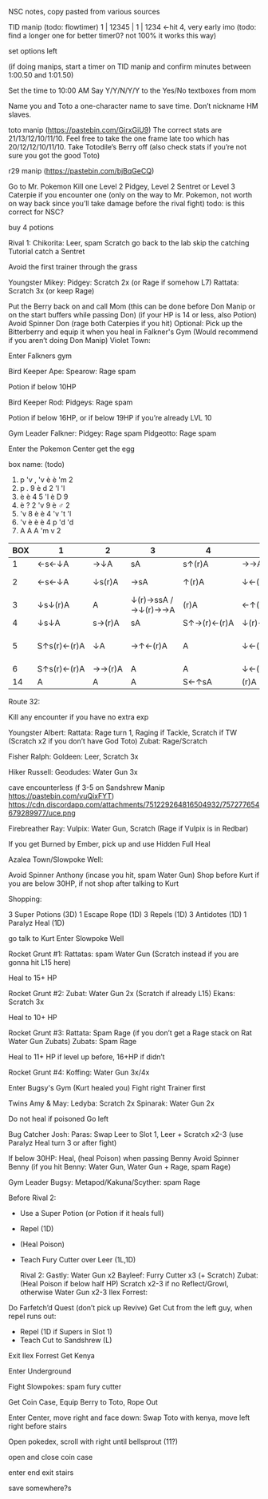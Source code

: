 NSC notes, copy pasted from various sources

TID manip (todo: flowtimer) 1 | 12345 | 1 | 1234 <-hit 4, very early imo (todo: find a longer one for better timer0? not 100% it works this way)

set options left

(if doing manips, start a timer on TID manip and confirm minutes between 1:00.50 and 1:01.50)

Set the time to 10:00 AM
Say Y/Y/N/Y/Y to the Yes/No textboxes from mom

Name you and Toto a one-character name to save time. Don’t nickname HM slaves.

toto manip (https://pastebin.com/GirxGiU9)
The correct stats are 21/13/12/10/11/10. Feel free to take the one frame late too which has 20/12/12/10/11/10.
Take Totodile’s Berry off (also check stats if you’re not sure you got the good Toto)

r29 manip (https://pastebin.com/bjBqGeCQ)

Go to Mr. Pokemon
Kill one Level 2 Pidgey, Level 2 Sentret or Level 3 Caterpie if you encounter one (only on the way to Mr. Pokemon, not worth on way back  since you’ll take damage before the rival fight)
todo: is this correct for NSC?

buy 4 potions

Rival 1:
Chikorita: Leer, spam Scratch
go back to the lab
skip the catching Tutorial
catch a Sentret

Avoid the first trainer through the grass

Youngster Mikey:
          Pidgey: Scratch 2x (or Rage if somehow L7)
          Rattata: Scratch 3x (or keep Rage)

Put the Berry back on and call Mom (this can be done before Don Manip or on the start buffers while passing Don) (if your HP is 14 or less, also Potion)
Avoid Spinner Don (rage both Caterpies if you hit)
Optional: Pick up the Bitterberry and equip it when you heal in Falkner's Gym (Would recommend if you aren’t doing Don Manip)
Violet Town:


Enter Falkners gym

Bird Keeper Ape:
             Spearow: Rage spam

Potion if below 10HP

Bird Keeper Rod:
               Pidgeys: Rage spam

Potion if below 16HP, or if below 19HP if you’re already LVL 10

Gym Leader Falkner:
           Pidgey: Rage spam
      Pidgeotto: Rage spam

Enter the Pokemon Center
get the egg

box name: (todo)

1. p 'v , 'v è è 'm 2
2. p . 9 è d 2 'l 'l
3. è è 4 5 'l è D 9
4. è ? 2 'v 9 è ♂ 2
5. 'v 8 è è 4 'v 't 'l
6. 'v è è è 4 p 'd 'd
14. A A A 'm v 2

| BOX | 1   | 2   | 3   | 4   | 5   | 6   | 7   | 8   | NAME |
| --- | --- | --- | --- | --- | --- | --- | --- | --- | ---- |
| 1   | ←s←↓A | →↓A | sA | s↑(r)A | →→A | A | →→→(r)A | ←←↓A | p'v,'vèè'm2 |  
| 2   | ←s←↓A | ↓s(r)A | →sA | ↑(r)A | ↓←(r)→↓(r)A | ↑(r)←↑(r)→A / ↑→(r)←←A | ↑(r)A /→↑(r)A | A | p.9èd2'l'l |
| 3   | ↓s↓(r)A | A | ↓(r)→ssA / →↓(r)→→A | (r)A | ←↑(r)←A | ←(r)A | ↓s(r)→↓A    | sS↑A | èè45'lèD9 |
| 4   | ↓s↓A | s→(r)A | sA | S↑→(r)←(r)A | ↓(r)→A | ↑(rel)A | S←↑(r)A | ←sA | è?2'v9è♂2 |
| 5   | S↑s(r)←(r)A | ↓A | →↑←(r)A | A | ↓←(r)→↑A | S↑→(r)←A | (hold←)A | (hold←)ss(r)←A/(or wait 1 scroll before s, then ssA) | 'v8èè4'v't'l |
| 6   | S↑s(r)←(r)A | →→(r)A | A | A | ↓←(r)→↑A | S↓→←←A | S→↑(r)→↑(r)A | A | 'vèèè4p'd'd |
| 14  | A | A | A | S←↑sA | (r)A | ←↓(r)←↓A | SA |     | AAA'mv2 |




Route 32:

Kill any encounter if you have no extra exp

Youngster Albert:
Rattata: Rage turn 1, Raging if Tackle, Scratch if TW (Scratch x2 if you don’t have God Toto)
Zubat: Rage/Scratch


Fisher Ralph:
              Goldeen: Leer, Scratch 3x

Hiker Russell:
              Geodudes: Water Gun 3x

cave encounterless (f 3-5 on Sandshrew Manip https://pastebin.com/vuQixFYT)
https://cdn.discordapp.com/attachments/751229264816504932/757277654679289977/uce.png

Firebreather Ray:
                  Vulpix: Water Gun, Scratch (Rage if Vulpix is in Redbar)

If you get Burned by Ember, pick up and use Hidden Full Heal

Azalea Town/Slowpoke Well:

Avoid Spinner Anthony
(incase you hit, spam Water Gun)
Shop before Kurt if you are below 30HP, if not shop after talking to Kurt

Shopping:

3 Super Potions (3D)
1 Escape Rope (1D)
3 Repels (1D)
3 Antidotes (1D)
1 Paralyz Heal (1D)

go talk to Kurt
Enter Slowpoke Well

Rocket Grunt #1:
             Rattatas: spam Water Gun (Scratch instead if you are gonna hit L15 here)

Heal to 15+ HP

Rocket Grunt #2:
                 Zubat: Water Gun 2x (Scratch if already L15)
                 Ekans: Scratch 3x

Heal to 10+ HP

Rocket Grunt #3:
               Rattata: Spam Rage (if you don’t get a Rage stack on Rat Water Gun Zubats)
               Zubats: Spam Rage

Heal to 11+ HP if level up before, 16+HP if didn’t

Rocket Grunt #4:
               Koffing: Water Gun 3x/4x

Enter Bugsy's Gym (Kurt healed you)
Fight right Trainer first

Twins Amy & May:
                  Ledyba: Scratch 2x
                  Spinarak: Water Gun 2x

Do not heal if poisoned
Go left

Bug Catcher Josh:
                   Paras: Swap Leer to Slot 1, Leer + Scratch x2-3 (use Paralyz Heal turn 3 or                        after fight)


If below 30HP: Heal, (heal Poison) when passing Benny
Avoid Spinner Benny
(if you hit Benny: Water Gun, Water Gun + Rage, spam Rage)

Gym Leader Bugsy:
Metapod/Kakuna/Scyther: spam Rage

Before Rival 2:
- Use a Super Potion (or Potion if it heals full)
- Repel (1D)
- (Heal Poison)
- Teach Fury Cutter over Leer (1L,1D)

   Rival 2:
    Gastly: Water Gun x2
  Bayleef: Furry Cutter x3 (+ Scratch)
     Zubat: (Heal Poison if below half HP) Scratch x2-3 if no Reflect/Growl,
                 otherwise Water Gun x2-3
Ilex Forrest:

Do Farfetch’d Quest (don’t pick up Revive)
Get Cut from the left guy, when repel runs out:
- Repel (1D if Supers in Slot 1)
- Teach Cut to Sandshrew (L)

Exit Ilex Forrest
Get Kenya

Enter Underground

Fight Slowpokes: spam fury cutter

Get Coin Case, Equip Berry to Toto, Rope Out

Enter Center, move right and face down:
Swap Toto with kenya, move left right before stairs

Open pokedex, scroll with right until bellsprout (11?)

open and close coin case

enter end exit stairs

save somewhere?s
